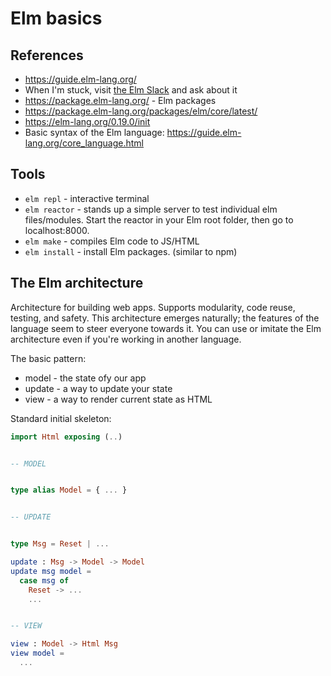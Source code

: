 # Elm basics


## References

  * https://guide.elm-lang.org/
  * When I'm stuck, visit [the Elm Slack](http://elmlang.herokuapp.com/) and ask about it
  * https://package.elm-lang.org/ - Elm packages
  * https://package.elm-lang.org/packages/elm/core/latest/
  * https://elm-lang.org/0.19.0/init
  * Basic syntax of the Elm language: https://guide.elm-lang.org/core_language.html


## Tools

  * `elm repl` - interactive terminal
  * `elm reactor` - stands up a simple server to test individual elm files/modules.
    Start the reactor in your Elm root folder, then go to localhost:8000.
  * `elm make` - compiles Elm code to JS/HTML
  * `elm install` - install Elm packages. (similar to npm)


## The Elm architecture

Architecture for building web apps. Supports modularity, code reuse, testing, and safety.
This architecture emerges naturally; the features of the language seem to steer everyone towards it.
You can use or imitate the Elm architecture even if you're working in another language.

The basic pattern:

  * model - the state ofy our app
  * update - a way to update your state
  * view - a way to render current state as HTML

Standard initial skeleton:

```elm
import Html exposing (..)


-- MODEL


type alias Model = { ... }


-- UPDATE


type Msg = Reset | ...

update : Msg -> Model -> Model
update msg model =
  case msg of
    Reset -> ...
    ...


-- VIEW

view : Model -> Html Msg
view model =
  ...

```


